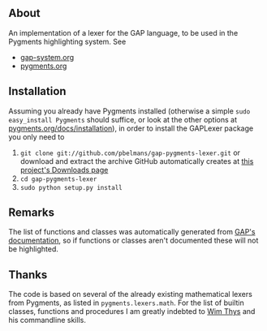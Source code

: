 About
-----

An implementation of a lexer for the GAP language, to be used in the Pygments highlighting system. See

* [gap-system.org](http://gap-system.org)
* [pygments.org](http://pygments.org)

Installation
------------

Assuming you already have Pygments installed (otherwise a simple `sudo easy_install Pygments` should suffice, or look at the other options at [pygments.org/docs/installation](http://pygments.org/docs/installation/)), in order to install the GAPLexer package you only need to

1. `git clone git://github.com/pbelmans/gap-pygments-lexer.git` or download and extract the archive GitHub automatically creates at [this project's Downloads page](https://github.com/pbelmans/gap-pygments-lexer/downloads)
1. `cd gap-pygments-lexer`
1. `sudo python setup.py install`


Remarks
-------

The list of functions and classes was automatically generated from [GAP's documentation](http://www.gap-system.org/Manuals/doc/htm/ref/chapters.htm), so if functions or classes aren't documented these will not be highlighted.

Thanks
------

The code is based on several of the already existing mathematical lexers from Pygments, as listed in `pygments.lexers.math`. For the list of builtin classes, functions and procedures I am greatly indebted to [Wim Thys](https://github.com/wthys) and his commandline skills.
